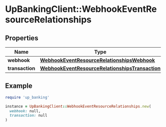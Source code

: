 # UpBankingClient::WebhookEventResourceRelationships

## Properties

| Name | Type | Description | Notes |
| ---- | ---- | ----------- | ----- |
| **webhook** | [**WebhookEventResourceRelationshipsWebhook**](WebhookEventResourceRelationshipsWebhook.md) |  |  |
| **transaction** | [**WebhookEventResourceRelationshipsTransaction**](WebhookEventResourceRelationshipsTransaction.md) |  | [optional] |

## Example

```ruby
require 'up_banking'

instance = UpBankingClient::WebhookEventResourceRelationships.new(
  webhook: null,
  transaction: null
)
```

